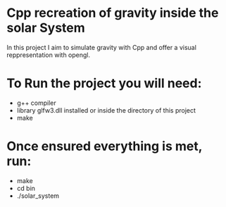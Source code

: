 # Cpp recreation of gravity inside the solar System
In this project I aim to simulate gravity with Cpp and offer a visual reppresentation with opengl.

# To Run the project you will need:
- g++ compiler
- library glfw3.dll installed or inside the directory of this project
- make

# Once ensured everything is met, run:
- make
- cd bin
- ./solar_system

